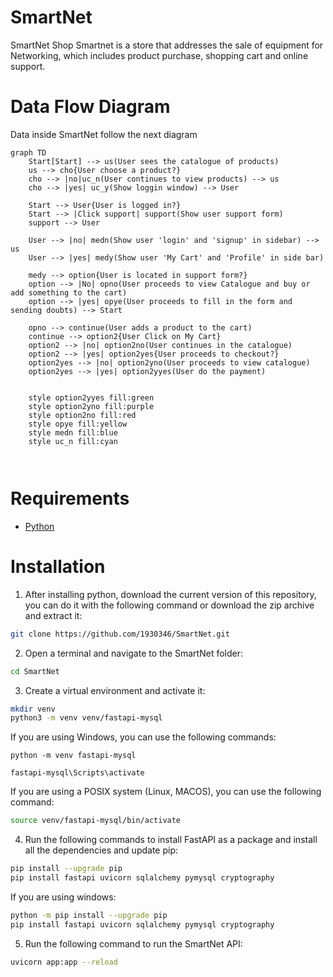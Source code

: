 # SmartNet
SmartNet Shop
Smartnet is a store that addresses the sale of equipment for Networking, which includes product purchase, shopping cart and online support.


# Data Flow Diagram
Data inside SmartNet follow the next diagram


<style>
    .mermaid svg { height: auto; }
</style>
```mermaid
graph TD
    Start[Start] --> us(User sees the catalogue of products)
    us --> cho{User choose a product?}
    cho --> |no|uc_n(User continues to view products) --> us
    cho --> |yes| uc_y(Show loggin window) --> User

    Start --> User{User is logged in?}
    Start --> |Click support| support(Show user support form) 
    support --> User
    
    User --> |no| medn(Show user 'login' and 'signup' in sidebar) --> us
    User --> |yes| medy(Show user 'My Cart' and 'Profile' in side bar)

    medy --> option{User is located in support form?}
    option --> |No| opno(User proceeds to view Catalogue and buy or add something to the cart)
    option --> |yes| opye(User proceeds to fill in the form and sending doubts) --> Start

    opno --> continue(User adds a product to the cart) 
    continue --> option2{User Click on My Cart}
    option2 --> |no| option2no(User continues in the catalogue)
    option2 --> |yes| option2yes{User proceeds to checkout?}
    option2yes --> |no| option2yno(User proceeds to view catalogue)
    option2yes --> |yes| option2yyes(User do the payment)

    
    style option2yyes fill:green
    style option2yno fill:purple
    style option2no fill:red
    style opye fill:yellow
    style medn fill:blue
    style uc_n fill:cyan



```


# Requirements
- [Python](https://www.python.org/ "Python latest version")

# Installation
1. After installing python, download the current version of this repository, you can do it with the following command or download the zip archive and extract it:
``` bash
git clone https://github.com/1930346/SmartNet.git
```
2. Open a terminal and navigate to the SmartNet folder:
``` bash
cd SmartNet
```
3. Create a virtual environment and activate it:
```bash
mkdir venv
python3 -m venv venv/fastapi-mysql
```
If you are using Windows, you can use the following commands:
```pwsh
python -m venv fastapi-mysql

fastapi-mysql\Scripts\activate

```
If you are using a POSIX system (Linux, MACOS), you can use the following command:
```bash
source venv/fastapi-mysql/bin/activate
```
4. Run the following commands to install FastAPI as a package and install all the dependencies and update pip:
``` bash
pip install --upgrade pip
pip install fastapi uvicorn sqlalchemy pymysql cryptography
```
If you are using windows:
``` bash
python -m pip install --upgrade pip
pip install fastapi uvicorn sqlalchemy pymysql cryptography

```
   
5. Run the following command to run the SmartNet API:
``` bash
uvicorn app:app --reload
```